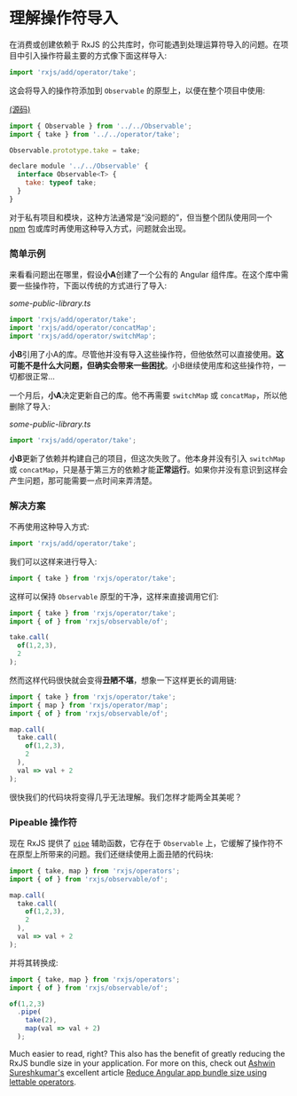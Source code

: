 # 理解操作符导入

在消费或创建依赖于 RxJS 的公共库时，你可能遇到处理运算符导入的问题。在项目中引入操作符最主要的方式像下面这样导入:

```js
import 'rxjs/add/operator/take';
```

这会将导入的操作符添加到 `Observable` 的原型上，以便在整个项目中使用:

[(源码)](https://github.com/ReactiveX/rxjs/blob/master/src/add/operator/take.ts)

```js
import { Observable } from '../../Observable';
import { take } from '../../operator/take';

Observable.prototype.take = take;

declare module '../../Observable' {
  interface Observable<T> {
    take: typeof take;
  }
}
```

对于私有项目和模块，这种方法通常是“没问题的”，但当整个团队使用同一个 [npm](https://www.npmjs.com/) 包或库时再使用这种导入方式，问题就会出现。

<div class="native-ad"></div>

### 简单示例

来看看问题出在哪里，假设**小A**创建了一个公有的 Angular 组件库。在这个库中需要一些操作符，下面以传统的方式进行了导入:

*some-public-library.ts*

```js
import 'rxjs/add/operator/take';
import 'rxjs/add/operator/concatMap';
import 'rxjs/add/operator/switchMap';
```

**小B**引用了小A的库。尽管他并没有导入这些操作符，但他依然可以直接使用。**这可能不是什么大问题，但确实会带来一些困扰**。小B继续使用库和这些操作符，一切都很正常...

一个月后，**小A**决定更新自己的库。他不再需要 `switchMap` 或 `concatMap`，所以他删除了导入:

*some-public-library.ts*

```js
import 'rxjs/add/operator/take';
```

**小B**更新了依赖并构建自己的项目，但这次失败了。他本身并没有引入 `switchMap` 或 `concatMap`，只是基于第三方的依赖才能**正常运行**。如果你并没有意识到这样会产生问题，那可能需要一点时间来弄清楚。

### 解决方案

不再使用这种导入方式:

```js
import 'rxjs/add/operator/take';
```

我们可以这样来进行导入:

```js
import { take } from 'rxjs/operator/take';
```

这样可以保持 `Observable` 原型的干净，这样来直接调用它们:

```js
import { take } from 'rxjs/operator/take';
import { of } from 'rxjs/observable/of';

take.call(
  of(1,2,3), 
  2
);
```

然而这样代码很快就会变得**丑陋不堪**，想象一下这样更长的调用链:

```js
import { take } from 'rxjs/operator/take';
import { map } from 'rxjs/operator/map';
import { of } from 'rxjs/observable/of';

map.call(
  take.call(
    of(1,2,3), 
    2
  ),
  val => val + 2
);
```

很快我们的代码块将变得几乎无法理解。我们怎样才能两全其美呢？

### Pipeable 操作符

现在 RxJS 提供了 [`pipe`](https://github.com/ReactiveX/rxjs/blob/755df9bf908108974e38aaff79887279f2cde008/src/Observable.ts#L305-L329) 辅助函数，它存在于 `Observable` 上，它缓解了操作符不在原型上所带来的问题。我们还继续使用上面丑陋的代码块:

```js
import { take, map } from 'rxjs/operators';
import { of } from 'rxjs/observable/of';

map.call(
  take.call(
    of(1,2,3), 
    2
  ),
  val => val + 2
);
```

并将其转换成:

```js
import { take, map } from 'rxjs/operators';
import { of } from 'rxjs/observable/of';

of(1,2,3)
  .pipe(
    take(2),
    map(val => val + 2)
  );
```

Much easier to read, right? This also has the benefit of greatly reducing the RxJS bundle size in your application. For more on this, check out [Ashwin Sureshkumar's](https://twitter.com/Sureshkumar_Ash) excellent article [Reduce Angular app bundle size using lettable operators](https://hackernoon.com/rxjs-reduce-bundle-size-using-lettable-operators-418307295e85).
